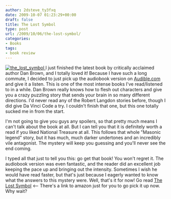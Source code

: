 ```yaml
---
author: 2dsteve_ty3fxq
date: 2009-10-07 01:23:29+00:00
draft: false
title: The Lost Symbol
type: post
url: /2009/10/06/the-lost-symbol/
categories:
- Books
tags:
- book review
---
```


[![the_lost_symbol](http://www.bitsandbinary.com/wp-content/uploads/2009/10/the_lost_symbol-198x300.jpg)
](http://www.bitsandbinary.com/wp-content/uploads/2009/10/the_lost_symbol.jpg)I just finished the latest book by critically acclaimed author Dan Brown, and I totally loved it! Because I have such a long commute, I decided to just pick up the audiobook version on [Audible.com](http://www.audible.com) and give it a listen. This is one of the most intense books I've read/listened to in a while. Dan Brown really knows how to flesh out characters and give you a crazy puzzling story that sends your brain in so many different directions. I'd never read any of the Robert Langdon stories before, though I did give Da Vinci Code a try. I couldn't finish that one, but this one totally sucked me in from the start.

I'm not going to give you guys any spoilers, so that pretty much means I can't talk about the book at all. But I can tell you that it is definitely worth a read if you liked National Treasure at all. This follows that whole "Masonic legend" story, but it has much, much darker undertones and an incredibly vile antagonist. The mystery will keep you guessing and you'll never see the end coming.

I typed all that just to tell you this: go get that book! You won't regret it. The audiobook version was even fantastic, and the reader did an excellent job keeping the pace up and bringing out the intensity. Sometimes I wish he would have read faster, but that's just because I eagerly wanted to know what the answers to this mystery were. Well, that's it for now! Go read [The Lost Symbol](http://www.amazon.com/Lost-Symbol-Dan-Brown/dp/0385504225/ref=sr_1_1?ie=UTF8&s=books&qid=1254878434&sr=8-1) <-- There's a link to amazon just for you to go pick it up now. Why wait?
